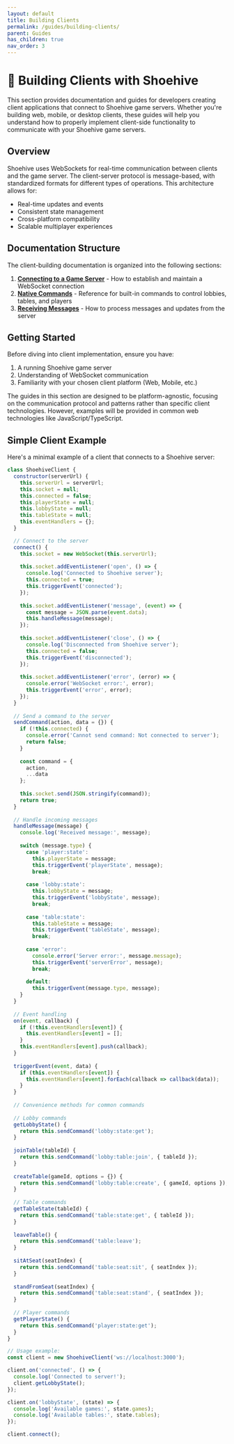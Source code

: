 ```yaml
---
layout: default
title: Building Clients
permalink: /guides/building-clients/
parent: Guides
has_children: true
nav_order: 3
---
```


# 📱 Building Clients with Shoehive

This section provides documentation and guides for developers creating client applications that connect to Shoehive game servers. Whether you're building web, mobile, or desktop clients, these guides will help you understand how to properly implement client-side functionality to communicate with your Shoehive game servers.

## Overview

Shoehive uses WebSockets for real-time communication between clients and the game server. The client-server protocol is message-based, with standardized formats for different types of operations. This architecture allows for:

- Real-time updates and events
- Consistent state management
- Cross-platform compatibility
- Scalable multiplayer experiences

## Documentation Structure

The client-building documentation is organized into the following sections:

1. **[Connecting to a Game Server](/guides/building-clients/connecting)** - How to establish and maintain a WebSocket connection
2. **[Native Commands](/guides/building-clients/native-commands)** - Reference for built-in commands to control lobbies, tables, and players
3. **[Receiving Messages](/guides/building-clients/receiving-messages)** - How to process messages and updates from the server

## Getting Started

Before diving into client implementation, ensure you have:

1. A running Shoehive game server
2. Understanding of WebSocket communication
3. Familiarity with your chosen client platform (Web, Mobile, etc.)

The guides in this section are designed to be platform-agnostic, focusing on the communication protocol and patterns rather than specific client technologies. However, examples will be provided in common web technologies like JavaScript/TypeScript.

## Simple Client Example

Here's a minimal example of a client that connects to a Shoehive server:

```javascript
class ShoehiveClient {
  constructor(serverUrl) {
    this.serverUrl = serverUrl;
    this.socket = null;
    this.connected = false;
    this.playerState = null;
    this.lobbyState = null;
    this.tableState = null;
    this.eventHandlers = {};
  }

  // Connect to the server
  connect() {
    this.socket = new WebSocket(this.serverUrl);
    
    this.socket.addEventListener('open', () => {
      console.log('Connected to Shoehive server');
      this.connected = true;
      this.triggerEvent('connected');
    });
    
    this.socket.addEventListener('message', (event) => {
      const message = JSON.parse(event.data);
      this.handleMessage(message);
    });
    
    this.socket.addEventListener('close', () => {
      console.log('Disconnected from Shoehive server');
      this.connected = false;
      this.triggerEvent('disconnected');
    });
    
    this.socket.addEventListener('error', (error) => {
      console.error('WebSocket error:', error);
      this.triggerEvent('error', error);
    });
  }
  
  // Send a command to the server
  sendCommand(action, data = {}) {
    if (!this.connected) {
      console.error('Cannot send command: Not connected to server');
      return false;
    }
    
    const command = {
      action,
      ...data
    };
    
    this.socket.send(JSON.stringify(command));
    return true;
  }
  
  // Handle incoming messages
  handleMessage(message) {
    console.log('Received message:', message);
    
    switch (message.type) {
      case 'player:state':
        this.playerState = message;
        this.triggerEvent('playerState', message);
        break;
        
      case 'lobby:state':
        this.lobbyState = message;
        this.triggerEvent('lobbyState', message);
        break;
        
      case 'table:state':
        this.tableState = message;
        this.triggerEvent('tableState', message);
        break;
        
      case 'error':
        console.error('Server error:', message.message);
        this.triggerEvent('serverError', message);
        break;
        
      default:
        this.triggerEvent(message.type, message);
    }
  }
  
  // Event handling
  on(event, callback) {
    if (!this.eventHandlers[event]) {
      this.eventHandlers[event] = [];
    }
    this.eventHandlers[event].push(callback);
  }
  
  triggerEvent(event, data) {
    if (this.eventHandlers[event]) {
      this.eventHandlers[event].forEach(callback => callback(data));
    }
  }
  
  // Convenience methods for common commands
  
  // Lobby commands
  getLobbyState() {
    return this.sendCommand('lobby:state:get');
  }
  
  joinTable(tableId) {
    return this.sendCommand('lobby:table:join', { tableId });
  }
  
  createTable(gameId, options = {}) {
    return this.sendCommand('lobby:table:create', { gameId, options });
  }
  
  // Table commands
  getTableState(tableId) {
    return this.sendCommand('table:state:get', { tableId });
  }
  
  leaveTable() {
    return this.sendCommand('table:leave');
  }
  
  sitAtSeat(seatIndex) {
    return this.sendCommand('table:seat:sit', { seatIndex });
  }
  
  standFromSeat(seatIndex) {
    return this.sendCommand('table:seat:stand', { seatIndex });
  }
  
  // Player commands
  getPlayerState() {
    return this.sendCommand('player:state:get');
  }
}

// Usage example:
const client = new ShoehiveClient('ws://localhost:3000');

client.on('connected', () => {
  console.log('Connected to server!');
  client.getLobbyState();
});

client.on('lobbyState', (state) => {
  console.log('Available games:', state.games);
  console.log('Available tables:', state.tables);
});

client.connect();